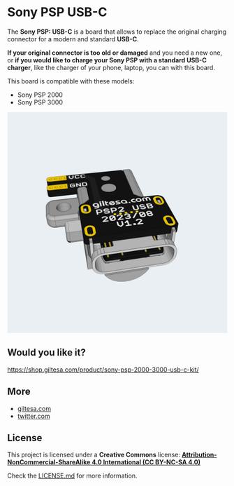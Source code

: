 # Sony PSP USB-C

The **Sony PSP: USB-C** is a board that allows to replace the original charging connector for a modern and standard **USB-C**.

**If your original connector is too old or damaged** and you need a new one, or **if you would like to charge your Sony PSP with a standard USB-C charger**, like the charger of your phone, laptop, you can with this board.

This board is compatible with these models:

*   Sony PSP 2000
*   Sony PSP 3000

![Sony-PSP-USB-C](https://raw.githubusercontent.com/giltesa/Sony-PSP2-USB-C-Kit/master/4.%20Photos/Sony%20PSP2%20v1.2.jpg)


## Would you like it?

https://shop.giltesa.com/product/sony-psp-2000-3000-usb-c-kit/


## More

- [giltesa.com](https://giltesa.com "giltesa.com")
- [twitter.com](https://twitter.com/giltesa/status/1503669454852481024 "twitter.com")


## License

This project is licensed under a **Creative Commons** license:
**[Attribution-NonCommercial-ShareAlike 4.0 International (CC BY-NC-SA 4.0) ](https://creativecommons.org/licenses/by-nc-sa/4.0/)**

Check the [LICENSE.md](LICENSE.md) for more information.